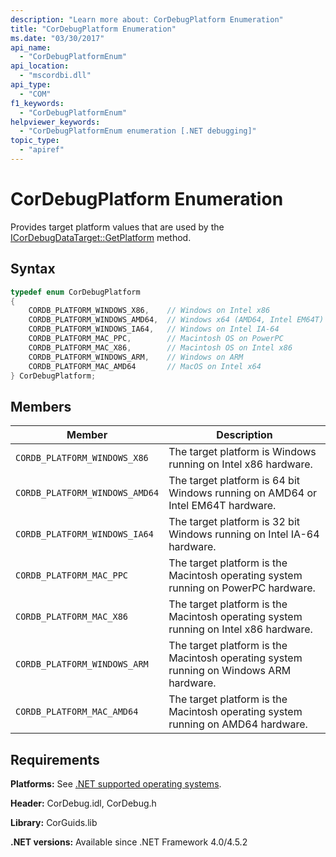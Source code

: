 ```yaml
---
description: "Learn more about: CorDebugPlatform Enumeration"
title: "CorDebugPlatform Enumeration"
ms.date: "03/30/2017"
api_name:
  - "CorDebugPlatformEnum"
api_location:
  - "mscordbi.dll"
api_type:
  - "COM"
f1_keywords:
  - "CorDebugPlatformEnum"
helpviewer_keywords:
  - "CorDebugPlatformEnum enumeration [.NET debugging]"
topic_type:
  - "apiref"
---
```

# CorDebugPlatform Enumeration

Provides target platform values that are used by the [ICorDebugDataTarget::GetPlatform](icordebugdatatarget-getplatform-method.md) method.

## Syntax

```cpp
typedef enum CorDebugPlatform
{
    CORDB_PLATFORM_WINDOWS_X86,    // Windows on Intel x86
    CORDB_PLATFORM_WINDOWS_AMD64,  // Windows x64 (AMD64, Intel EM64T)
    CORDB_PLATFORM_WINDOWS_IA64,   // Windows on Intel IA-64
    CORDB_PLATFORM_MAC_PPC,        // Macintosh OS on PowerPC
    CORDB_PLATFORM_MAC_X86,        // Macintosh OS on Intel x86
    CORDB_PLATFORM_WINDOWS_ARM,    // Windows on ARM
    CORDB_PLATFORM_MAC_AMD64       // MacOS on Intel x64
} CorDebugPlatform;
```

## Members

| Member                       | Description                                                                            |
|------------------------------|----------------------------------------------------------------------------------------|
| `CORDB_PLATFORM_WINDOWS_X86`   | The target platform is Windows running on Intel x86 hardware.                          |
| `CORDB_PLATFORM_WINDOWS_AMD64` | The target platform is 64 bit Windows running on AMD64 or Intel EM64T hardware.        |
| `CORDB_PLATFORM_WINDOWS_IA64`  | The target platform is 32 bit Windows running on Intel IA-64 hardware.                 |
| `CORDB_PLATFORM_MAC_PPC`       | The target platform is the Macintosh operating system running on PowerPC hardware.     |
| `CORDB_PLATFORM_MAC_X86`       | The target platform is the Macintosh operating system running on Intel x86 hardware.   |
| `CORDB_PLATFORM_WINDOWS_ARM`   | The target platform is the Macintosh operating system running on Windows ARM hardware. |
| `CORDB_PLATFORM_MAC_AMD64`     | The target platform is the Macintosh operating system running on AMD64 hardware.       |

## Requirements

 **Platforms:** See [.NET supported operating systems](https://github.com/dotnet/core/blob/main/os-lifecycle-policy.md).

 **Header:** CorDebug.idl, CorDebug.h

 **Library:** CorGuids.lib

 **.NET versions:** Available since .NET Framework 4.0/4.5.2
